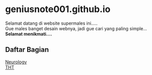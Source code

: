 # geniusnote001.github.io
Selamat datang di website supermales ini.....<br>
Gue males banget desain webnya, jadi gue cari yang paling simple...<br>
<b>Selamat menikmati....</b><br>
## Daftar Bagian
[Neurology](Neurology.md)<br>
[THT](THT.md)


